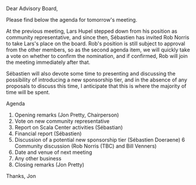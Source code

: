 Dear Advisory Board,

Please find below the agenda for tomorrow's meeting.

At the previous meeting, Lars Hupel stepped down from his position as community representative, and since then, Sébastien has invited Rob Norris to take Lars's place on the board. Rob's position is still subject to approval from the other members, so as the second agenda item, we will quickly take a vote on whether to confirm the nomination, and if confirmed, Rob will join the meeting immediately after that.

Sébastien will also devote some time to presenting and discussing the possibility of introducing a new sponsorship tier, and in the absence of any proposals to discuss this time, I anticipate that this is where the majority of time will be spent.

Agenda
1. Opening remarks (Jon Pretty, Chairperson)
2. Vote on new community representative
3. Report on Scala Center activities (Sébastian)
4. Financial report (Sébastien)
5. Discussion of a potential new sponsorship tier (Sébastien Doeraene)
6 Community discussion (Rob Norris (TBC) and Bill Venners)
7. Date and venue of next meeting
8. Any other business
9. Closing remarks (Jon Pretty)

Thanks,
Jon

